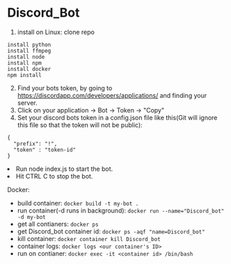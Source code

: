 # Discord_Bot
1. install on Linux:
clone repo
```
install python
install ffmpeg
install node
install npm
install docker
npm install
```

2. Find your bots token, by going to https://discordapp.com/developers/applications/ and finding your server.
3. Click on your application -> Bot -> Token -> "Copy"
4. Set your discord bots token in a config.json file like this(Git will ignore this file so that the token will not be public): 

```
{
  "prefix": "!",
  "token" : "token-id"
}
```

<li>Run node index.js to start the bot.</li>
<li>Hit CTRL C to stop the bot.</li>


Docker:
- build container:
  ```docker build -t my-bot .```
- run container(-d runs in background):
  ```docker run --name="Discord_bot" -d my-bot```
- get all contianers:
  ```docker ps```
- get Discord_bot container id:
  ```docker ps -aqf "name=Discord_bot"```
- kill container:
  ```docker container kill Discord_bot```
- container logs:
  ```docker logs <our container's ID>```
- run on contianer:
  ```docker exec -it <container id> /bin/bash```
